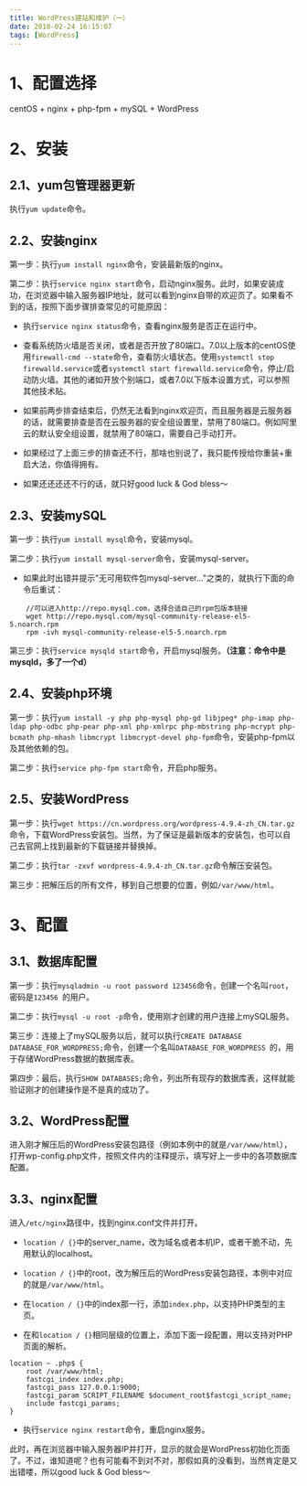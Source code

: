```yaml
---
title: WordPress建站和维护（一）
date: 2018-02-24 16:15:07
tags: [WordPress]
---
```


# 1、配置选择
centOS + nginx + php-fpm + mySQL + WordPress

# 2、安装
## 2.1、yum包管理器更新
执行``yum update``命令。

## 2.2、安装nginx
第一步：执行``yum install nginx``命令，安装最新版的nginx。

第二步：执行``service nginx start``命令，启动nginx服务。此时，如果安装成功，在浏览器中输入服务器IP地址，就可以看到nginx自带的欢迎页了。如果看不到的话，按照下面步骤排查常见的可能原因：

- 执行``service nginx status``命令，查看nginx服务是否正在运行中。

- 查看系统防火墙是否关闭，或者是否开放了80端口。7.0以上版本的centOS使用``firewall-cmd --state``命令，查看防火墙状态。使用``systemctl stop firewalld.service``或者``systemctl start firewalld.service``命令，停止/启动防火墙。其他的诸如开放个别端口，或者7.0以下版本设置方式，可以参照其他技术贴。

- 如果前两步排查结束后，仍然无法看到nginx欢迎页，而且服务器是云服务器的话，就需要排查是否在云服务器的安全组设置里，禁用了80端口。例如阿里云的默认安全组设置，就禁用了80端口，需要自己手动打开。

- 如果经过了上面三步的排查还不行，那啥也别说了，我只能传授给你重装+重启大法，你值得拥有。

- 如果还还还还不行的话，就只好good luck & God bless～

## 2.3、安装mySQL
第一步：执行``yum install mysql``命令，安装mysql。

第二步：执行``yum install mysql-server``命令，安装mysql-server。

- 如果此时出错并提示"无可用软件包mysql-server..."之类的，就执行下面的命令后重试：

```
	//可以进入http://repo.mysql.com，选择合适自己的rpm包版本链接
	wget http://repo.mysql.com/mysql-community-release-el5-5.noarch.rpm
	rpm -ivh mysql-community-release-el5-5.noarch.rpm
```
第三步：执行``service mysqld start``命令，开启mysql服务。**（注意：命令中是mysqld，多了一个d）**

## 2.4、安装php环境
第一步：执行``yum install -y php php-mysql php-gd libjpeg* php-imap php-ldap php-odbc php-pear php-xml php-xmlrpc php-mbstring php-mcrypt php-bcmath php-mhash libmcrypt libmcrypt-devel php-fpm``命令，安装php-fpm以及其他依赖的包。

第二步：执行``service php-fpm start``命令，开启php服务。

## 2.5、安装WordPress
第一步：执行``wget https://cn.wordpress.org/wordpress-4.9.4-zh_CN.tar.gz``命令，下载WordPress安装包。当然，为了保证是最新版本的安装包，也可以自己去官网上找到最新的下载链接并替换掉。

第二步：执行``tar -zxvf wordpress-4.9.4-zh_CN.tar.gz``命令解压安装包。

第三步：把解压后的所有文件，移到自己想要的位置，例如``/var/www/html``。

# 3、配置
## 3.1、数据库配置
第一步：执行``mysqladmin -u root password 123456``命令，创建一个名叫``root``，密码是``123456 ``的用户。

第二步：执行``mysql -u root -p``命令，使用刚才创建的用户连接上mySQL服务。

第三步：连接上了mySQL服务以后，就可以执行``CREATE DATABASE DATABASE_FOR_WORDPRESS;``命令，创建一个名叫``DATABASE_FOR_WORDPRESS ``的，用于存储WordPress数据的数据库表。

第四步：最后，执行``SHOW DATABASES;``命令，列出所有现存的数据库表，这样就能验证刚才的创建操作是不是真的成功了。

## 3.2、WordPress配置
进入刚才解压后的WordPress安装包路径（例如本例中的就是``/var/www/html``），打开wp-config.php文件，按照文件内的注释提示，填写好上一步中的各项数据库配置。

## 3.3、nginx配置
进入``/etc/nginx``路径中，找到nginx.conf文件并打开。

- ``location / {}``中的server_name，改为域名或者本机IP，或者干脆不动，先用默认的localhost。

- ``location / {}``中的root，改为解压后的WordPress安装包路径，本例中对应的就是``/var/www/html``。

- 在``location / {}``中的index那一行，添加``index.php``，以支持PHP类型的主页。

- 在和``location / {}``相同层级的位置上，添加下面一段配置，用以支持对PHP页面的解析。

```
location ~ .php$ {
	root /var/www/html;
	fastcgi_index index.php;
	fastcgi_pass 127.0.0.1:9000;
	fastcgi_param SCRIPT_FILENAME $document_root$fastcgi_script_name;
	include fastcgi_params;
}
```

- 执行``service nginx restart``命令，重启nginx服务。

此时，再在浏览器中输入服务器IP并打开，显示的就会是WordPress初始化页面了。不过，谁知道呢？也有可能看不到对不对，那假如真的没看到，当然肯定是又出错喽，所以good luck & God bless～
